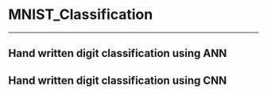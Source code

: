 # MNIST_Classification
---
Hand written digit classification using ANN
---
Hand written digit classification using CNN
---
